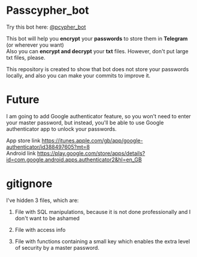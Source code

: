 # Passcypher_bot


Try this bot here: <a href="https://t.me/pcypher_bot"> @pcypher_bot</a>


This bot will help you <b>encrypt</b> your <b>passwords</b> to store them in <b>Telegram</b> (or wherever you want)<br>
Also you can <b>encrypt and decrypt</b> your <b>txt</b> files. 
However, don't put large txt files, please. 

This repository is created to show that bot does not store your passwords locally, and also you can make your commits to improve it.

# Future

I am going to add Google authenticator feature, so you won't need to enter your master password,
but instead, you'll be able to use Google authenticator app to unlock your passwords.

App store link https://itunes.apple.com/gb/app/google-authenticator/id388497605?mt=8
<br>
Android link https://play.google.com/store/apps/details?id=com.google.android.apps.authenticator2&hl=en_GB

# gitignore

I've hidden 3 files, which are:
1. File with SQL manipulations, because it is not done professionally and I don't want to be ashamed

2. File with access info

3. File with functions containing a small key which enables the extra level of security by a master password.
